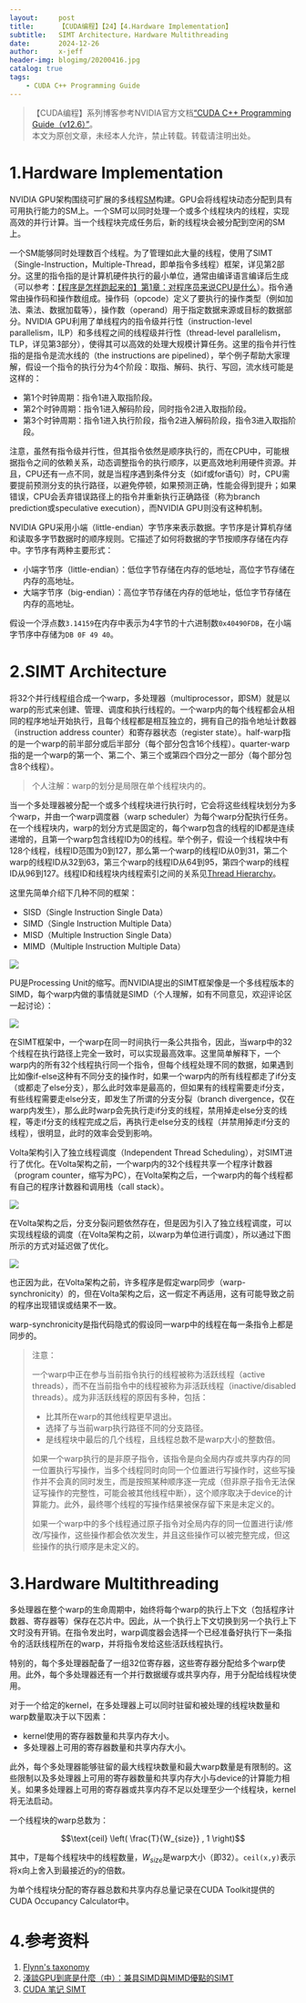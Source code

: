 ```yaml
---
layout:     post
title:      【CUDA编程】【24】【4.Hardware Implementation】
subtitle:   SIMT Architecture，Hardware Multithreading
date:       2024-12-26
author:     x-jeff
header-img: blogimg/20200416.jpg
catalog: true
tags:
    - CUDA C++ Programming Guide
---
```

>【CUDA编程】系列博客参考NVIDIA官方文档[“CUDA C++ Programming Guide（v12.6）”](https://docs.nvidia.com/cuda/cuda-c-programming-guide/index.html)。  
>本文为原创文章，未经本人允许，禁止转载。转载请注明出处。

# 1.Hardware Implementation

NVIDIA GPU架构围绕可扩展的多线程[SM](https://shichaoxin.com/2024/09/10/CUDA%E7%BC%96%E7%A8%8B-1-1.Introduction/#3a-scalable-programming-model)构建。GPU会将线程块动态分配到具有可用执行能力的SM上。一个SM可以同时处理一个或多个线程块内的线程，实现高效的并行计算。当一个线程块完成任务后，新的线程块会被分配到空闲的SM上。

一个SM能够同时处理数百个线程。为了管理如此大量的线程，使用了SIMT（Single-Instruction，Multiple-Thread，即单指令多线程）框架，详见第2部分。这里的指令指的是计算机硬件执行的最小单位，通常由编译语言编译后生成（可以参考：[【程序是怎样跑起来的】第1章：对程序员来说CPU是什么](https://shichaoxin.com/2023/02/19/%E7%A8%8B%E5%BA%8F%E6%98%AF%E6%80%8E%E6%A0%B7%E8%B7%91%E8%B5%B7%E6%9D%A5%E7%9A%84-%E7%AC%AC1%E7%AB%A0-%E5%AF%B9%E7%A8%8B%E5%BA%8F%E5%91%98%E6%9D%A5%E8%AF%B4CPU%E6%98%AF%E4%BB%80%E4%B9%88/)）。指令通常由操作码和操作数组成。操作码（opcode）定义了要执行的操作类型（例如加法、乘法、数据加载等），操作数（operand）用于指定数据来源或目标的数据部分。NVIDIA GPU利用了单线程内的指令级并行性（instruction-level parallelism，ILP）和多线程之间的线程级并行性（thread-level parallelism，TLP，详见第3部分），使得其可以高效的处理大规模计算任务。这里的指令并行性指的是指令是流水线的（the instructions are pipelined），举个例子帮助大家理解，假设一个指令的执行分为4个阶段：取指、解码、执行、写回，流水线可能是这样的：

* 第1个时钟周期：指令1进入取指阶段。
* 第2个时钟周期：指令1进入解码阶段，同时指令2进入取指阶段。
* 第3个时钟周期：指令1进入执行阶段，指令2进入解码阶段，指令3进入取指阶段。

注意，虽然有指令级并行性，但其指令依然是顺序执行的，而在CPU中，可能根据指令之间的依赖关系，动态调整指令的执行顺序，以更高效地利用硬件资源。并且，CPU还有一点不同，就是当程序遇到条件分支（如if或for语句）时，CPU需要提前预测分支的执行路径，以避免停顿，如果预测正确，性能会得到提升；如果错误，CPU会丢弃错误路径上的指令并重新执行正确路径（称为branch prediction或speculative execution），而NVIDIA GPU则没有这种机制。

NVIDIA GPU采用小端（little-endian）字节序来表示数据。字节序是计算机存储和读取多字节数据时的顺序规则。它描述了如何将数据的字节按顺序存储在内存中。字节序有两种主要形式：

* 小端字节序（little-endian）：低位字节存储在内存的低地址，高位字节存储在内存的高地址。
* 大端字节序（big-endian）：高位字节存储在内存的低地址，低位字节存储在内存的高地址。

假设一个浮点数`3.14159`在内存中表示为4字节的十六进制数`0x40490FDB`，在小端字节序中存储为`DB 0F 49 40`。

# 2.SIMT Architecture

将32个并行线程组合成一个warp，多处理器（multiprocessor，即SM）就是以warp的形式来创建、管理、调度和执行线程的。一个warp内的每个线程都会从相同的程序地址开始执行，且每个线程都是相互独立的，拥有自己的指令地址计数器（instruction address counter）和寄存器状态（register state）。half-warp指的是一个warp的前半部分或后半部分（每个部分包含16个线程）。quarter-warp指的是一个warp的第一个、第二个、第三个或第四个四分之一部分（每个部分包含8个线程）。

>个人注解：warp的划分是局限在单个线程块内的。

当一个多处理器被分配一个或多个线程块进行执行时，它会将这些线程块划分为多个warp，并由一个warp调度器（warp scheduler）为每个warp分配执行任务。在一个线程块内，warp的划分方式是固定的，每个warp包含的线程的ID都是连续递增的，且第一个warp包含线程ID为0的线程。举个例子，假设一个线程块中有128个线程，线程ID范围为0到127，那么第一个warp的线程ID从0到31，第二个warp的线程ID从32到63，第三个warp的线程ID从64到95，第四个warp的线程ID从96到127。线程ID和线程块内线程索引之间的关系见[Thread Hierarchy](https://shichaoxin.com/2024/09/12/CUDA%E7%BC%96%E7%A8%8B-2-2.Programming-Model/#2thread-hierarchy)。

这里先简单介绍下几种不同的框架：

* SISD（Single Instruction Single Data）
* SIMD（Single Instruction Multiple Data）
* MISD（Multiple Instruction Single Data）
* MIMD（Multiple Instruction Multiple Data）

![](https://xjeffblogimg.oss-cn-beijing.aliyuncs.com/BLOGIMG/BlogImage/CUDAGuide/24/1.png)

PU是Processing Unit的缩写。而NVIDIA提出的SIMT框架像是一个多线程版本的SIMD，每个warp内做的事情就是SIMD（个人理解，如有不同意见，欢迎评论区一起讨论）：

![](https://xjeffblogimg.oss-cn-beijing.aliyuncs.com/BLOGIMG/BlogImage/CUDAGuide/24/2.png)

在SIMT框架中，一个warp在同一时间执行一条公共指令，因此，当warp中的32个线程在执行路径上完全一致时，可以实现最高效率。这里简单解释下，一个warp内的所有32个线程执行同一个指令，但每个线程处理不同的数据，如果遇到比如像if-else这种有不同分支的操作时，如果一个warp内的所有线程都走了if分支（或都走了else分支），那么此时效率是最高的，但如果有的线程需要走if分支，有些线程需要走else分支，即发生了所谓的分支分裂（branch divergence，仅在warp内发生），那么此时warp会先执行走if分支的线程，禁用掉走else分支的线程，等走if分支的线程完成之后，再执行走else分支的线程（并禁用掉走if分支的线程），很明显，此时的效率会受到影响。

Volta架构引入了独立线程调度（Independent Thread Scheduling），对SIMT进行了优化。在Volta架构之前，一个warp内的32个线程共享一个程序计数器（program counter，缩写为PC），在Volta架构之后，一个warp内的每个线程都有自己的程序计数器和调用栈（call stack）。

![](https://xjeffblogimg.oss-cn-beijing.aliyuncs.com/BLOGIMG/BlogImage/CUDAGuide/24/3.png)

在Volta架构之后，分支分裂问题依然存在，但是因为引入了独立线程调度，可以实现线程级的调度（在Volta架构之前，以warp为单位进行调度），所以通过下图所示的方式对延迟做了优化。

![](https://xjeffblogimg.oss-cn-beijing.aliyuncs.com/BLOGIMG/BlogImage/CUDAGuide/24/4.png)

也正因为此，在Volta架构之前，许多程序是假定warp同步（warp-synchronicity）的，但在Volta架构之后，这一假定不再适用，这有可能导致之前的程序出现错误或结果不一致。

warp-synchronicity是指代码隐式的假设同一warp中的线程在每一条指令上都是同步的。

>注意：
>
>一个warp中正在参与当前指令执行的线程被称为活跃线程（active threads），而不在当前指令中的线程被称为非活跃线程（inactive/disabled threads）。成为非活跃线程的原因有多种，包括：
>
>* 比其所在warp的其他线程更早退出。
>* 选择了与当前warp执行路径不同的分支路径。
>* 是线程块中最后的几个线程，且线程总数不是warp大小的整数倍。
>
>如果一个warp执行的是非原子指令，该指令是向全局内存或共享内存的同一位置执行写操作，当多个线程同时向同一个位置进行写操作时，这些写操作并不会真的同时发生，而是按照某种顺序逐一完成（但非原子指令无法保证写操作的完整性，可能会被其他线程中断），这个顺序取决于device的计算能力。此外，最终哪个线程的写操作结果被保存留下来是未定义的。
>
>如果一个warp中的多个线程通过原子指令对全局内存的同一位置进行读/修改/写操作，这些操作都会依次发生，并且这些操作可以被完整完成，但这些操作的执行顺序是未定义的。

# 3.Hardware Multithreading

多处理器在整个warp的生命周期中，始终将每个warp的执行上下文（包括程序计数器、寄存器等）保存在芯片中。因此，从一个执行上下文切换到另一个执行上下文时没有开销。在指令发出时，warp调度器会选择一个已经准备好执行下一条指令的活跃线程所在的warp，并将指令发给这些活跃线程执行。

特别的，每个多处理器配备了一组32位寄存器，这些寄存器分配给多个warp使用。此外，每个多处理器还有一个并行数据缓存或共享内存，用于分配给线程块使用。

对于一个给定的kernel，在多处理器上可以同时驻留和被处理的线程块数量和warp数量取决于以下因素：

* kernel使用的寄存器数量和共享内存大小。
* 多处理器上可用的寄存器数量和共享内存大小。

此外，每个多处理器能够驻留的最大线程块数量和最大warp数量是有限制的。这些限制以及多处理器上可用的寄存器数量和共享内存大小与device的计算能力相关。如果多处理器上可用的寄存器或共享内存不足以处理至少一个线程块，kernel将无法启动。

一个线程块的warp总数为：

$$\text{ceil} \left( \frac{T}{W_{size}} , 1 \right)$$

其中，$T$是每个线程块中的线程数量，$W_{size}$是warp大小（即32）。`ceil(x,y)`表示将x向上舍入到最接近的y的倍数。

为单个线程块分配的寄存器总数和共享内存总量记录在CUDA Toolkit提供的CUDA Occupancy Calculator中。

# 4.参考资料

1. [Flynn's taxonomy](https://en.wikipedia.org/wiki/Flynn%27s_taxonomy)
2. [淺談GPU到底是什麼（中）：兼具SIMD與MIMD優點的SIMT](https://www.cool3c.com/article/133370)
3. [CUDA 笔记 SIMT](https://whatghost.github.io/2021/07/24/cuda-simt/index.html)
